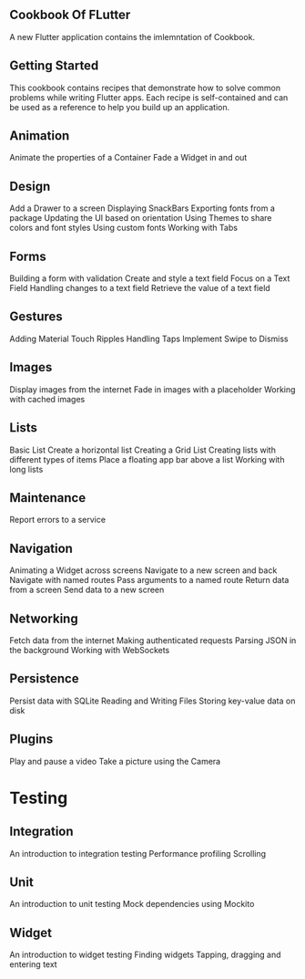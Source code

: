## Cookbook Of FLutter
A new Flutter application contains the imlemntation of Cookbook.

## Getting Started

This cookbook contains recipes that demonstrate how to solve common problems while writing Flutter apps.
 Each recipe is self-contained and can be used as a reference to help you build up an application.
 
## Animation
Animate the properties of a Container
Fade a Widget in and out
## Design
Add a Drawer to a screen
Displaying SnackBars
Exporting fonts from a package
Updating the UI based on orientation
Using Themes to share colors and font styles
Using custom fonts
Working with Tabs
## Forms
Building a form with validation
Create and style a text field
Focus on a Text Field
Handling changes to a text field
Retrieve the value of a text field
## Gestures
Adding Material Touch Ripples
Handling Taps
Implement Swipe to Dismiss
## Images
Display images from the internet
Fade in images with a placeholder
Working with cached images
## Lists
Basic List
Create a horizontal list
Creating a Grid List
Creating lists with different types of items
Place a floating app bar above a list
Working with long lists
## Maintenance
Report errors to a service
## Navigation
Animating a Widget across screens
Navigate to a new screen and back
Navigate with named routes
Pass arguments to a named route
Return data from a screen
Send data to a new screen
## Networking
Fetch data from the internet
Making authenticated requests
Parsing JSON in the background
Working with WebSockets
## Persistence
Persist data with SQLite
Reading and Writing Files
Storing key-value data on disk
## Plugins
Play and pause a video
Take a picture using the Camera
# Testing
## Integration
An introduction to integration testing
Performance profiling
Scrolling
## Unit
An introduction to unit testing
Mock dependencies using Mockito
## Widget
An introduction to widget testing
Finding widgets
Tapping, dragging and entering text
